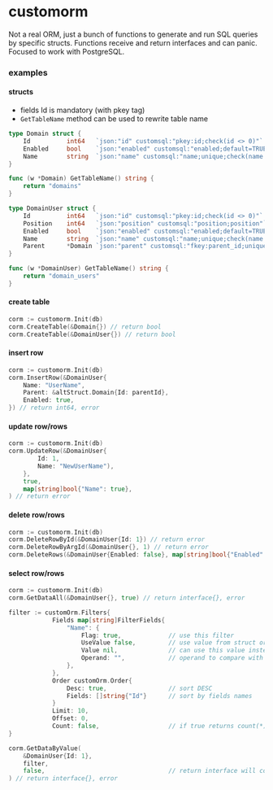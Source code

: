# customorm
Not a real ORM, just a bunch of functions to generate and run SQL queries by specific structs.
Functions receive and return interfaces and can panic.
Focused to work with PostgreSQL.
### examples
#### structs
- fields Id is mandatory (with pkey tag)  
- `GetTableName` method can be used to rewrite table name
```go
type Domain struct {
	Id          int64   `json:"id" customsql:"pkey:id;check(id <> 0)"`
	Enabled     bool    `json:"enabled" customsql:"enabled;default=TRUE"`
	Name        string  `json:"name" customsql:"name;unique;check(name <> '')"`
}

func (w *Domain) GetTableName() string {
    return "domains"
}

type DomainUser struct {
	Id          int64   `json:"id" customsql:"pkey:id;check(id <> 0)"`
	Position    int64   `json:"position" customsql:"position;position"`
	Enabled     bool    `json:"enabled" customsql:"enabled;default=TRUE"`
	Name        string  `json:"name" customsql:"name;unique;check(name <> '')"`
	Parent      *Domain `json:"parent" customsql:"fkey:parent_id;unique;check(parent_id <> 0)"`
}

func (w *DomainUser) GetTableName() string {
    return "domain_users"
}
```
#### create table
```go
corm := customorm.Init(db)
corm.CreateTable(&Domain{}) // return bool
corm.CreateTable(&DomainUser{}) // return bool
```
#### insert row
```go
corm := customorm.Init(db)
corm.InsertRow(&DomainUser{
    Name: "UserName",
    Parent: &altStruct.Domain{Id: parentId},
    Enabled: true,
}) // return int64, error
```
#### update row/rows
```go
corm := customorm.Init(db)
corm.UpdateRow(&DomainUser{
	    Id: 1,
	    Name: "NewUserName"),
    },
    true,
    map[string]bool{"Name": true},
) // return error
```
#### delete row/rows
```go
corm := customorm.Init(db)
corm.DeleteRowById(&DomainUser{Id: 1}) // return error
corm.DeleteRowByArgId(&DomainUser{}, 1) // return error
corm.DeleteRows(&DomainUser{Enabled: false}, map[string]bool{"Enabled": true}) // return error
```
#### select row/rows
```go
corm := customorm.Init(db)
corm.GetDataAll(&DomainUser{}, true) // return interface{}, error

filter := customOrm.Filters{
            Fields map[string]FilterFields{
                "Name": {
                    Flag: true,             // use this filter
                    UseValue false,         // use value from struct or from value field below
                    Value nil,              // can use this value instead value from struct
                    Operand: "",            // operand to compare with value of (<,>,=,CONTAINS,IN) default "="
                },
            },
            Order customOrm.Order{
                Desc: true,                 // sort DESC
                Fields: []string{"Id"}      // sort by fields names
            }
            Limit: 10,
            Offset: 0,
            Count: false,                   // if true returns count(*) instead of fields
}

corm.GetDataByValue(
    &DomainUser{Id: 1},
    filter, 
    false,                                  // return interface will contain slice of results(map if true)
) // return interface{}, error
```
